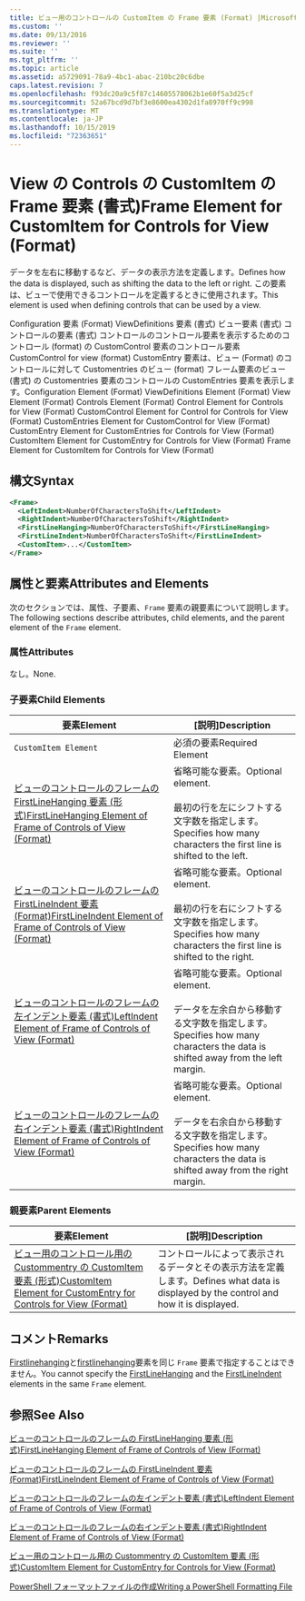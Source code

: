 ```yaml
---
title: ビュー用のコントロールの CustomItem の Frame 要素 (Format) |Microsoft Docs
ms.custom: ''
ms.date: 09/13/2016
ms.reviewer: ''
ms.suite: ''
ms.tgt_pltfrm: ''
ms.topic: article
ms.assetid: a5729091-78a9-4bc1-abac-210bc20c6dbe
caps.latest.revision: 7
ms.openlocfilehash: f93dc20a9c5f87c14605578062b1e60f5a3d25cf
ms.sourcegitcommit: 52a67bcd9d7bf3e8600ea4302d1fa8970ff9c998
ms.translationtype: MT
ms.contentlocale: ja-JP
ms.lasthandoff: 10/15/2019
ms.locfileid: "72363651"
---
```

# <a name="frame-element-for-customitem-for-controls-for-view-format"></a><span data-ttu-id="af164-102">View の Controls の CustomItem の Frame 要素 (書式)</span><span class="sxs-lookup"><span data-stu-id="af164-102">Frame Element for CustomItem for Controls for View (Format)</span></span>

<span data-ttu-id="af164-103">データを左右に移動するなど、データの表示方法を定義します。</span><span class="sxs-lookup"><span data-stu-id="af164-103">Defines how the data is displayed, such as shifting the data to the left or right.</span></span> <span data-ttu-id="af164-104">この要素は、ビューで使用できるコントロールを定義するときに使用されます。</span><span class="sxs-lookup"><span data-stu-id="af164-104">This element is used when defining controls that can be used by a view.</span></span>

<span data-ttu-id="af164-105">Configuration 要素 (Format) ViewDefinitions 要素 (書式) ビュー要素 (書式) コントロールの要素 (書式) コントロールのコントロール要素を表示するためのコントロール (format) の CustomControl 要素のコントロール要素CustomControl for view (format) CustomEntry 要素は、ビュー (Format) のコントロールに対して Customentries のビュー (format) フレーム要素のビュー (書式) の Customentries 要素のコントロールの CustomEntries 要素を表示します。</span><span class="sxs-lookup"><span data-stu-id="af164-105">Configuration Element (Format) ViewDefinitions Element (Format) View Element (Format) Controls Element (Format) Control Element for Controls for View (Format) CustomControl Element for Control for Controls for View (Format) CustomEntries Element for CustomControl for View (Format) CustomEntry Element for CustomEntries for Controls for View (Format) CustomItem Element for CustomEntry for Controls for View (Format) Frame Element for CustomItem for Controls for View (Format)</span></span>

## <a name="syntax"></a><span data-ttu-id="af164-106">構文</span><span class="sxs-lookup"><span data-stu-id="af164-106">Syntax</span></span>

```xml
<Frame>
  <LeftIndent>NumberOfCharactersToShift</LeftIndent>
  <RightIndent>NumberOfCharactersToShift</RightIndent>
  <FirstLineHanging>NumberOfCharactersToShift</FirstLineHanging>
  <FirstLineIndent>NumberOfCharactersToShift</FirstLineIndent>
  <CustomItem>...</CustomItem>
</Frame>
```

## <a name="attributes-and-elements"></a><span data-ttu-id="af164-107">属性と要素</span><span class="sxs-lookup"><span data-stu-id="af164-107">Attributes and Elements</span></span>

<span data-ttu-id="af164-108">次のセクションでは、属性、子要素、`Frame` 要素の親要素について説明します。</span><span class="sxs-lookup"><span data-stu-id="af164-108">The following sections describe attributes, child elements, and the parent element of the `Frame` element.</span></span>

### <a name="attributes"></a><span data-ttu-id="af164-109">属性</span><span class="sxs-lookup"><span data-stu-id="af164-109">Attributes</span></span>

<span data-ttu-id="af164-110">なし。</span><span class="sxs-lookup"><span data-stu-id="af164-110">None.</span></span>

### <a name="child-elements"></a><span data-ttu-id="af164-111">子要素</span><span class="sxs-lookup"><span data-stu-id="af164-111">Child Elements</span></span>

|<span data-ttu-id="af164-112">要素</span><span class="sxs-lookup"><span data-stu-id="af164-112">Element</span></span>|<span data-ttu-id="af164-113">[説明]</span><span class="sxs-lookup"><span data-stu-id="af164-113">Description</span></span>|
|-------------|-----------------|
|`CustomItem Element`|<span data-ttu-id="af164-114">必須の要素</span><span class="sxs-lookup"><span data-stu-id="af164-114">Required Element</span></span>|
|[<span data-ttu-id="af164-115">ビューのコントロールのフレームの FirstLineHanging 要素 (形式)</span><span class="sxs-lookup"><span data-stu-id="af164-115">FirstLineHanging Element of Frame of Controls of View (Format)</span></span>](./firstlinehanging-element-for-frame-for-controls-for-view-format.md)|<span data-ttu-id="af164-116">省略可能な要素。</span><span class="sxs-lookup"><span data-stu-id="af164-116">Optional element.</span></span><br /><br /> <span data-ttu-id="af164-117">最初の行を左にシフトする文字数を指定します。</span><span class="sxs-lookup"><span data-stu-id="af164-117">Specifies how many characters the first line is shifted to the left.</span></span>|
|[<span data-ttu-id="af164-118">ビューのコントロールのフレームの FirstLineIndent 要素 (Format)</span><span class="sxs-lookup"><span data-stu-id="af164-118">FirstLineIndent Element of Frame of Controls of View (Format)</span></span>](./firstlineindent-element-for-frame-for-controls-for-view-format.md)|<span data-ttu-id="af164-119">省略可能な要素。</span><span class="sxs-lookup"><span data-stu-id="af164-119">Optional element.</span></span><br /><br /> <span data-ttu-id="af164-120">最初の行を右にシフトする文字数を指定します。</span><span class="sxs-lookup"><span data-stu-id="af164-120">Specifies how many characters the first line is shifted to the right.</span></span>|
|[<span data-ttu-id="af164-121">ビューのコントロールのフレームの左インデント要素 (書式)</span><span class="sxs-lookup"><span data-stu-id="af164-121">LeftIndent Element of Frame of Controls of View (Format)</span></span>](./leftindent-element-for-frame-for-controls-for-view-format.md)|<span data-ttu-id="af164-122">省略可能な要素。</span><span class="sxs-lookup"><span data-stu-id="af164-122">Optional element.</span></span><br /><br /> <span data-ttu-id="af164-123">データを左余白から移動する文字数を指定します。</span><span class="sxs-lookup"><span data-stu-id="af164-123">Specifies how many characters the data is shifted away from the left margin.</span></span>|
|[<span data-ttu-id="af164-124">ビューのコントロールのフレームの右インデント要素 (書式)</span><span class="sxs-lookup"><span data-stu-id="af164-124">RightIndent Element of Frame of Controls of View (Format)</span></span>](./rightindent-element-for-frame-for-controls-for-view-format.md)|<span data-ttu-id="af164-125">省略可能な要素。</span><span class="sxs-lookup"><span data-stu-id="af164-125">Optional element.</span></span><br /><br /> <span data-ttu-id="af164-126">データを右余白から移動する文字数を指定します。</span><span class="sxs-lookup"><span data-stu-id="af164-126">Specifies how many characters the data is shifted away from the right margin.</span></span>|

### <a name="parent-elements"></a><span data-ttu-id="af164-127">親要素</span><span class="sxs-lookup"><span data-stu-id="af164-127">Parent Elements</span></span>

|<span data-ttu-id="af164-128">要素</span><span class="sxs-lookup"><span data-stu-id="af164-128">Element</span></span>|<span data-ttu-id="af164-129">[説明]</span><span class="sxs-lookup"><span data-stu-id="af164-129">Description</span></span>|
|-------------|-----------------|
|[<span data-ttu-id="af164-130">ビュー用のコントロール用の Custommentry の CustomItem 要素 (形式)</span><span class="sxs-lookup"><span data-stu-id="af164-130">CustomItem Element for CustomEntry for Controls for View (Format)</span></span>](./customitem-element-for-customentry-for-controls-for-view-format.md)|<span data-ttu-id="af164-131">コントロールによって表示されるデータとその表示方法を定義します。</span><span class="sxs-lookup"><span data-stu-id="af164-131">Defines what data is displayed by the control and how it is displayed.</span></span>|

## <a name="remarks"></a><span data-ttu-id="af164-132">コメント</span><span class="sxs-lookup"><span data-stu-id="af164-132">Remarks</span></span>

<span data-ttu-id="af164-133">[Firstlinehanging](./firstlinehanging-element-for-frame-for-controls-for-view-format.md)と[firstlinehanging](./firstlineindent-element-for-frame-for-controls-for-view-format.md)要素を同じ `Frame` 要素で指定することはできません。</span><span class="sxs-lookup"><span data-stu-id="af164-133">You cannot specify the [FirstLineHanging](./firstlinehanging-element-for-frame-for-controls-for-view-format.md) and the [FirstLineIndent](./firstlineindent-element-for-frame-for-controls-for-view-format.md) elements in the same `Frame` element.</span></span>

## <a name="see-also"></a><span data-ttu-id="af164-134">参照</span><span class="sxs-lookup"><span data-stu-id="af164-134">See Also</span></span>

[<span data-ttu-id="af164-135">ビューのコントロールのフレームの FirstLineHanging 要素 (形式)</span><span class="sxs-lookup"><span data-stu-id="af164-135">FirstLineHanging Element of Frame of Controls of View (Format)</span></span>](./firstlinehanging-element-for-frame-for-controls-for-view-format.md)

[<span data-ttu-id="af164-136">ビューのコントロールのフレームの FirstLineIndent 要素 (Format)</span><span class="sxs-lookup"><span data-stu-id="af164-136">FirstLineIndent Element of Frame of Controls of View (Format)</span></span>](./firstlineindent-element-for-frame-for-controls-for-view-format.md)

[<span data-ttu-id="af164-137">ビューのコントロールのフレームの左インデント要素 (書式)</span><span class="sxs-lookup"><span data-stu-id="af164-137">LeftIndent Element of Frame of Controls of View (Format)</span></span>](./leftindent-element-for-frame-for-controls-for-view-format.md)

[<span data-ttu-id="af164-138">ビューのコントロールのフレームの右インデント要素 (書式)</span><span class="sxs-lookup"><span data-stu-id="af164-138">RightIndent Element of Frame of Controls of View (Format)</span></span>](./rightindent-element-for-frame-for-controls-for-view-format.md)

[<span data-ttu-id="af164-139">ビュー用のコントロール用の Custommentry の CustomItem 要素 (形式)</span><span class="sxs-lookup"><span data-stu-id="af164-139">CustomItem Element for CustomEntry for Controls for View (Format)</span></span>](./customitem-element-for-customentry-for-controls-for-view-format.md)

[<span data-ttu-id="af164-140">PowerShell フォーマットファイルの作成</span><span class="sxs-lookup"><span data-stu-id="af164-140">Writing a PowerShell Formatting File</span></span>](./writing-a-powershell-formatting-file.md)

